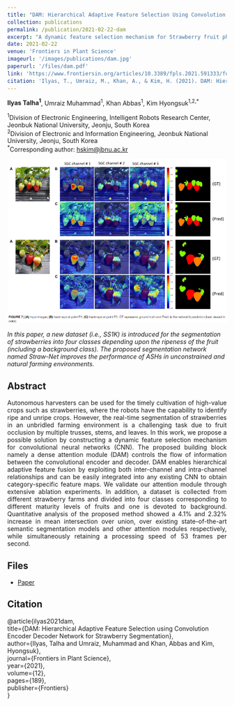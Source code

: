 ```yaml
---
title: "DAM: Hierarchical Adaptive Feature Selection Using Convolution Encoder Decoder Network for Strawberry Segmentation"
collection: publications
permalink: /publication/2021-02-22-dam
excerpt: "A dynamic feature selection mechanism for Strawberry fruit phenotyping via deep learning."
date: 2021-02-22
venue: 'Frontiers in Plant Science'
imageurl: '/images/publications/dam.jpg'
paperurl: '/files/dam.pdf'
link: 'https://www.frontiersin.org/articles/10.3389/fpls.2021.591333/full'
citation: 'Ilyas, T., Umraiz, M., Khan, A., & Kim, H. (2021). DAM: Hierarchical Adaptive Feature Selection Using Convolution Encoder Decoder Network for Strawberry Segmentation. Frontiers in plant science, 12, 189.'
---
```


<strong>Ilyas Talha<sup>1</sup></strong>, Umraiz Muhammad<sup>1</sup>, Khan Abbas<sup>1</sup>, Kim Hyongsuk<sup>1,2,*</sup>

<sup>1</sup>Division of Electronic Engineering, Intelligent Robots Research Center, Jeonbuk National University, Jeonju, South Korea<br>
<sup>2</sup>Division of Electronic and Information Engineering, Jeonbuk National University, Jeonju, South Korea<br>
<sup>*</sup>Corresponding author: hskim@jbnu.ac.kr<br>

<center><img src = '/images/publications/dam.jpg'></center>

<i>In this paper, a new dataset (i.e., SS1K) is introduced for the segmentation of strawberries into four classes depending upon the ripeness of the fruit (including a background class). The proposed segmentation network named Straw-Net improves the performance of ASHs in unconstrained and natural farming environments.</i>

## Abstract
<p align="justify">
Autonomous harvesters can be used for the timely cultivation of high-value crops such as strawberries, where the robots have the capability to identify ripe and unripe crops. However, the real-time segmentation of strawberries in an unbridled farming environment is a challenging task due to fruit occlusion by multiple trusses, stems, and leaves. In this work, we propose a possible solution by constructing a dynamic feature selection mechanism for convolutional neural networks (CNN). The proposed building block namely a dense attention module (DAM) controls the flow of information between the convolutional encoder and decoder. DAM enables hierarchical adaptive feature fusion by exploiting both inter-channel and intra-channel relationships and can be easily integrated into any existing CNN to obtain category-specific feature maps. We validate our attention module through extensive ablation experiments. In addition, a dataset is collected from different strawberry farms and divided into four classes corresponding to different maturity levels of fruits and one is devoted to background. Quantitative analysis of the proposed method showed a 4.1% and 2.32% increase in mean intersection over union, over existing state-of-the-art semantic segmentation models and other attention modules respectively, while simultaneously retaining a processing speed of 53 frames per second.
</p>

## Files
- <a href="/files//files/dam.pdf">Paper</a>

## Citation
@article{ilyas2021dam,<br>
    title={DAM: Hierarchical Adaptive Feature Selection using Convolution Encoder Decoder Network for Strawberry Segmentation}, <br>
    author={Ilyas, Talha and Umraiz, Muhammad and Khan, Abbas and Kim, Hyongsuk},<br>
    journal={Frontiers in Plant Science},<br>
    year={2021},<br>
    volume={12},<br>
    pages={189},<br>
    publisher={Frontiers}<br>
}
